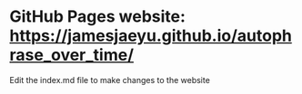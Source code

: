 # GitHub Pages website: https://jamesjaeyu.github.io/autophrase_over_time/

Edit the index.md file to make changes to the website
